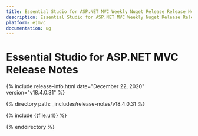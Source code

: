 ```yaml
---
title: Essential Studio for ASP.NET MVC Weekly Nuget Release Release Notes  
description: Essential Studio for ASP.NET MVC Weekly Nuget Release Release Notes  
platform: ejmvc
documentation: ug
---
```


# Essential Studio for ASP.NET MVC  Release Notes  

{% include release-info.html date="December 22, 2020"  version="v18.4.0.31" %} 


{% directory path: _includes/release-notes/v18.4.0.31 %}

{% include {{file.url}} %}

{% enddirectory %}